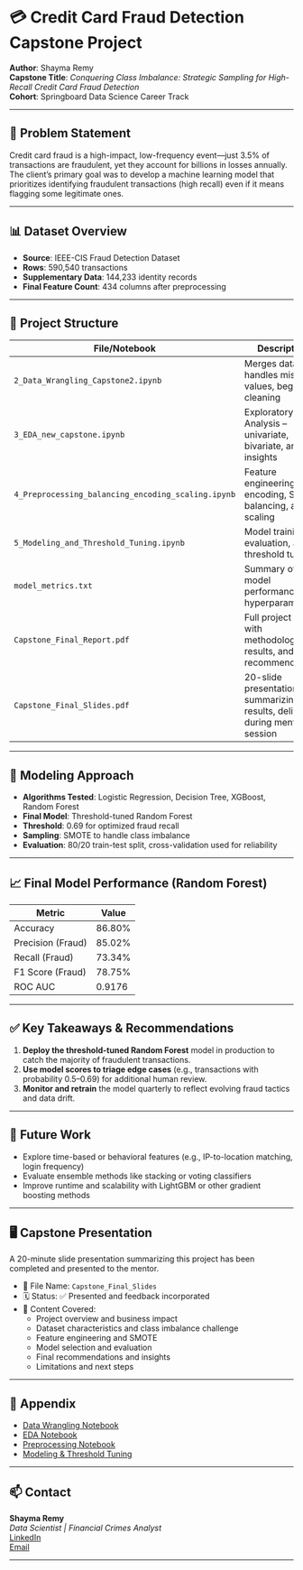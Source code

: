 # 💳 Credit Card Fraud Detection Capstone Project

**Author**: Shayma Remy  
**Capstone Title**: *Conquering Class Imbalance: Strategic Sampling for High-Recall Credit Card Fraud Detection*  
**Cohort**: Springboard Data Science Career Track  

---

## 🧠 Problem Statement

Credit card fraud is a high-impact, low-frequency event—just 3.5% of transactions are fraudulent, yet they account for billions in losses annually. The client’s primary goal was to develop a machine learning model that prioritizes identifying fraudulent transactions (high recall) even if it means flagging some legitimate ones.

---

## 📊 Dataset Overview

- **Source**: IEEE-CIS Fraud Detection Dataset  
- **Rows**: 590,540 transactions  
- **Supplementary Data**: 144,233 identity records  
- **Final Feature Count**: 434 columns after preprocessing

---

## 🔧 Project Structure

| File/Notebook | Description |
|---------------|-------------|
| `2_Data_Wrangling_Capstone2.ipynb` | Merges datasets, handles missing values, begins cleaning |
| `3_EDA_new_capstone.ipynb` | Exploratory Data Analysis – univariate, bivariate, and insights |
| `4_Preprocessing_balancing_encoding_scaling.ipynb` | Feature engineering, encoding, SMOTE balancing, and scaling |
| `5_Modeling_and_Threshold_Tuning.ipynb` | Model training, evaluation, and threshold tuning |
| `model_metrics.txt` | Summary of final model performance and hyperparameters |
| `Capstone_Final_Report.pdf` | Full project report with methodology, results, and recommendations |
| `Capstone_Final_Slides.pdf` | 20-slide presentation summarizing key results, delivered during mentor session |

---

## 🧪 Modeling Approach

- **Algorithms Tested**: Logistic Regression, Decision Tree, XGBoost, Random Forest  
- **Final Model**: Threshold-tuned Random Forest  
- **Threshold**: 0.69 for optimized fraud recall  
- **Sampling**: SMOTE to handle class imbalance  
- **Evaluation**: 80/20 train-test split, cross-validation used for reliability

---

## 📈 Final Model Performance (Random Forest)

| Metric | Value |
|--------|-------|
| Accuracy | 86.80% |
| Precision (Fraud) | 85.02% |
| Recall (Fraud) | 73.34% |
| F1 Score (Fraud) | 78.75% |
| ROC AUC | 0.9176 |

---

## ✅ Key Takeaways & Recommendations

1. **Deploy the threshold-tuned Random Forest** model in production to catch the majority of fraudulent transactions.
2. **Use model scores to triage edge cases** (e.g., transactions with probability 0.5–0.69) for additional human review.
3. **Monitor and retrain** the model quarterly to reflect evolving fraud tactics and data drift.

---

## 🔮 Future Work

- Explore time-based or behavioral features (e.g., IP-to-location matching, login frequency)
- Evaluate ensemble methods like stacking or voting classifiers
- Improve runtime and scalability with LightGBM or other gradient boosting methods

---

## 🖥️ Capstone Presentation

A 20-minute slide presentation summarizing this project has been completed and presented to the mentor.

- 📁 File Name: `Capstone_Final_Slides`
- 🗓️ Status: ✅ Presented and feedback incorporated
- 🎯 Content Covered:
  - Project overview and business impact
  - Dataset characteristics and class imbalance challenge
  - Feature engineering and SMOTE
  - Model selection and evaluation
  - Final recommendations and insights
  - Limitations and next steps


---

## 📎 Appendix

- [Data Wrangling Notebook](https://github.com/Shaymaxo/Capstone-2-Springboard/blob/main/2_Data_Wrangling_Capstone2.ipynb)  
- [EDA Notebook](https://github.com/Shaymaxo/Capstone-2-Springboard/blob/main/3_EDA_new_capstone.ipynb)  
- [Preprocessing Notebook](https://github.com/Shaymaxo/Capstone-2-Springboard/blob/main/4_Preprocessing_balancing_encoding_scaling.ipynb)  
- [Modeling & Threshold Tuning](https://github.com/Shaymaxo/Capstone-2-Springboard/blob/main/5_Modeling_and_Threshold_Tuning.ipynb)

---

## 📫 Contact

**Shayma Remy**  
*Data Scientist | Financial Crimes Analyst*  
[LinkedIn](https://www.linkedin.com/in/shayma-remy)  
[Email](mailto:shayma.remy@gmail.com)

---
